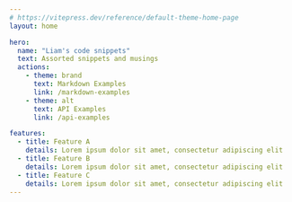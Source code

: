 ```yaml
---
# https://vitepress.dev/reference/default-theme-home-page
layout: home

hero:
  name: "Liam's code snippets"
  text: Assorted snippets and musings
  actions:
    - theme: brand
      text: Markdown Examples
      link: /markdown-examples
    - theme: alt
      text: API Examples
      link: /api-examples

features:
  - title: Feature A
    details: Lorem ipsum dolor sit amet, consectetur adipiscing elit
  - title: Feature B
    details: Lorem ipsum dolor sit amet, consectetur adipiscing elit
  - title: Feature C
    details: Lorem ipsum dolor sit amet, consectetur adipiscing elit
---
```


